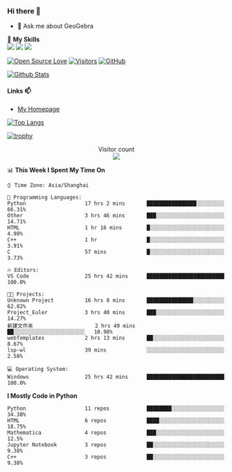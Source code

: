 ### Hi there 👋

<!--
**wuyudi/wuyudi** is a ✨ _special_ ✨ repository because its `README.md` (this file) appears on your GitHub profile.

Here are some ideas to get you started:

- 🔭 I’m currently working on ...
- 🌱 I’m currently learning ...
- 👯 I’m looking to collaborate on ...
- 🤔 I’m looking for help with ...

- 📫 How to reach me: ...
- 😄 Pronouns: ...
- ⚡ Fun fact: ...
-->

- 💬 Ask me about GeoGebra

🌟 **My Skills**  
![](https://img.shields.io/badge/-Python-3e74a2?style=flat-square&logo=Python&logoColor=fff)
![](https://img.shields.io/badge/-Mathematica-3e74a2?style=flat-square&logo=Wolfram&logoColor=fff)
![](https://img.shields.io/badge/-C%2B%2B-3e74a2?style=flat-square&logo=C%2B%2B&logoColor=fff)

[![Open Source Love](https://badges.frapsoft.com/os/v1/open-source.svg?v=103)](https://github.com/wuyudi/)
[![Visitors](https://visitor-badge.glitch.me/badge?page_id=wuyudi.wuyudi)](https://github.com/wuyudi/)
[![GitHub](https://img.shields.io/github/followers/wuyudi.svg?lable=GitHub&style=social)](https://github.com/wuyudi/)

[![Github Stats](https://github-readme-stats.vercel.app/api?username=wuyudi&show_icons=true)](https://github.com/wuyudi/)

#### Links 📫

* [My Homepage](https://wuyudi.github.io/blog/)

[![Top Langs](https://github-readme-stats.vercel.app/api/top-langs/?username=wuyudi&hide=HTML,jupyter%20notebook&layout=compact)](https://github.com/wuyudi/github-readme-stats)

[![trophy](https://github-profile-trophy.vercel.app/?username=wuyudi&theme=onedark)](https://github.com/ryo-ma/github-profile-trophy)

<p align="center"> 
  Visitor count<br>
  <img src="https://profile-counter.glitch.me/wuyudi/count.svg" />
</p>

<!--START_SECTION:waka-->
📊 **This Week I Spent My Time On** 

```text
⌚︎ Time Zone: Asia/Shanghai

💬 Programming Languages: 
Python                   17 hrs 2 mins       ████████████████░░░░░░░░░   66.31% 
Other                    3 hrs 46 mins       ███░░░░░░░░░░░░░░░░░░░░░░   14.71% 
HTML                     1 hr 16 mins        █░░░░░░░░░░░░░░░░░░░░░░░░   4.98% 
C++                      1 hr                █░░░░░░░░░░░░░░░░░░░░░░░░   3.91% 
C                        57 mins             █░░░░░░░░░░░░░░░░░░░░░░░░   3.73%

🔥 Editors: 
VS Code                  25 hrs 42 mins      █████████████████████████   100.0%

🐱‍💻 Projects: 
Unknown Project          16 hrs 8 mins       ███████████████░░░░░░░░░░   62.82% 
Project_Euler            3 hrs 40 mins       ███░░░░░░░░░░░░░░░░░░░░░░   14.27% 
新建文件夹                    2 hrs 49 mins       ██░░░░░░░░░░░░░░░░░░░░░░░   10.98% 
webTemplates             2 hrs 13 mins       ██░░░░░░░░░░░░░░░░░░░░░░░   8.67% 
lsp-wl                   39 mins             ░░░░░░░░░░░░░░░░░░░░░░░░░   2.58%

💻 Operating System: 
Windows                  25 hrs 42 mins      █████████████████████████   100.0%

```

**I Mostly Code in Python** 

```text
Python                   11 repos            ████████░░░░░░░░░░░░░░░░░   34.38% 
HTML                     6 repos             ████░░░░░░░░░░░░░░░░░░░░░   18.75% 
Mathematica              4 repos             ███░░░░░░░░░░░░░░░░░░░░░░   12.5% 
Jupyter Notebook         3 repos             ██░░░░░░░░░░░░░░░░░░░░░░░   9.38% 
C++                      3 repos             ██░░░░░░░░░░░░░░░░░░░░░░░   9.38%

```



<!--END_SECTION:waka-->
